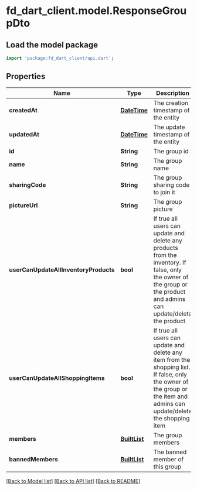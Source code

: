 # fd_dart_client.model.ResponseGroupDto

## Load the model package
```dart
import 'package:fd_dart_client/api.dart';
```

## Properties
Name | Type | Description | Notes
------------ | ------------- | ------------- | -------------
**createdAt** | [**DateTime**](DateTime.md) | The creation timestamp of the entity | [optional] 
**updatedAt** | [**DateTime**](DateTime.md) | The update timestamp of the entity | [optional] 
**id** | **String** | The group id | 
**name** | **String** | The group name | 
**sharingCode** | **String** | The group sharing code to join it | 
**pictureUrl** | **String** | The group picture | 
**userCanUpdateAllInventoryProducts** | **bool** | If true all users can update and delete any products from the inventory. If false, only the owner of the group or the product and admins can update/delete the product | 
**userCanUpdateAllShoppingItems** | **bool** | If true all users can update and delete any item from the shopping list. If false, only the owner of the group or the item and admins can update/delete the shopping item | 
**members** | [**BuiltList<ResponseGroupMemberDto>**](ResponseGroupMemberDto.md) | The group members | 
**bannedMembers** | [**BuiltList<ResponseBannedGroupMemberDto>**](ResponseBannedGroupMemberDto.md) | The banned member of this group | 

[[Back to Model list]](../README.md#documentation-for-models) [[Back to API list]](../README.md#documentation-for-api-endpoints) [[Back to README]](../README.md)


